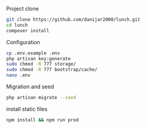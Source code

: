 Project clone
``` bash
git clone https://github.com/danijar2000/lunch.git
cd lunch
composer install
```
Configuration 
``` bash
cp .env.example .env
php artisan key:generate
sudo chmod -R 777 storage/
sudo chmod -R 777 bootstrap/cache/
nano .env
```
Migration and seed
``` bash
php artisan migrate --seed
```
install static files
``` bash
npm install && npm run prod
```
